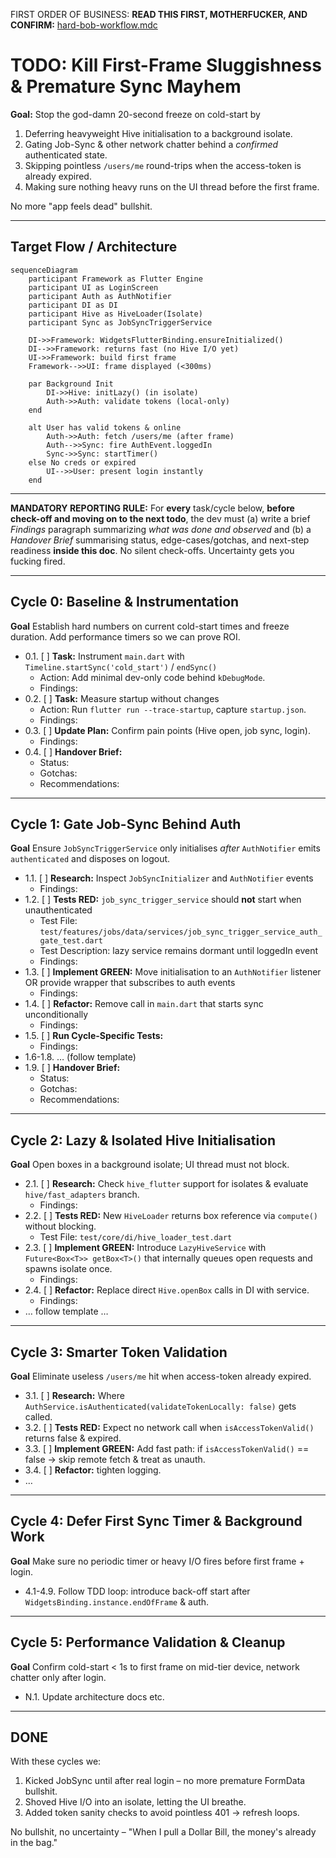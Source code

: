 FIRST ORDER OF BUSINESS:
**READ THIS FIRST, MOTHERFUCKER, AND CONFIRM:** [hard-bob-workflow.mdc](../../../.cursor/rules/hard-bob-workflow.mdc)

# TODO: Kill First-Frame Sluggishness & Premature Sync Mayhem

**Goal:** Stop the god-damn 20-second freeze on cold-start by
1. Deferring heavyweight Hive initialisation to a background isolate.
2. Gating Job-Sync & other network chatter behind a *confirmed* authenticated state.
3. Skipping pointless `/users/me` round-trips when the access-token is already expired.
4. Making sure nothing heavy runs on the UI thread before the first frame.

No more "app feels dead" bullshit.

---

## Target Flow / Architecture

```mermaid
sequenceDiagram
    participant Framework as Flutter Engine
    participant UI as LoginScreen
    participant Auth as AuthNotifier
    participant DI as DI
    participant Hive as HiveLoader(Isolate)
    participant Sync as JobSyncTriggerService

    DI->>Framework: WidgetsFlutterBinding.ensureInitialized()
    DI-->>Framework: returns fast (no Hive I/O yet)
    UI->>Framework: build first frame
    Framework-->>UI: frame displayed (<300ms)

    par Background Init
        DI->>Hive: initLazy() (in isolate)
        Auth->>Auth: validate tokens (local-only)
    end

    alt User has valid tokens & online
        Auth->>Auth: fetch /users/me (after frame)
        Auth-->>Sync: fire AuthEvent.loggedIn
        Sync->>Sync: startTimer()
    else No creds or expired
        UI-->>User: present login instantly
    end
```

---

**MANDATORY REPORTING RULE:** For **every** task/cycle below, **before check-off and moving on to the next todo**, the dev must (a) write a brief *Findings* paragraph summarizing *what was done and observed* and (b) a *Handover Brief* summarising status, edge-cases/gotchas, and next-step readiness **inside this doc**. No silent check-offs. Uncertainty gets you fucking fired.

---

## Cycle 0: Baseline & Instrumentation

**Goal** Establish hard numbers on current cold-start times and freeze duration. Add performance timers so we can prove ROI.

* 0.1. [ ] **Task:** Instrument `main.dart` with `Timeline.startSync('cold_start')` / `endSync()`
    * Action: Add minimal dev-only code behind `kDebugMode`.
    * Findings:
* 0.2. [ ] **Task:** Measure startup without changes
    * Action: Run `flutter run --trace-startup`, capture `startup.json`.
    * Findings:
* 0.3. [ ] **Update Plan:** Confirm pain points (Hive open, job sync, login).
    * Findings:
* 0.4. [ ] **Handover Brief:**
    * Status:
    * Gotchas:
    * Recommendations:

---

## Cycle 1: Gate Job-Sync Behind Auth

**Goal** Ensure `JobSyncTriggerService` only initialises *after* `AuthNotifier` emits `authenticated` and disposes on logout.

* 1.1. [ ] **Research:** Inspect `JobSyncInitializer` and `AuthNotifier` events
    * Findings:
* 1.2. [ ] **Tests RED:** `job_sync_trigger_service` should **not** start when unauthenticated
    * Test File: `test/features/jobs/data/services/job_sync_trigger_service_auth_gate_test.dart`
    * Test Description: lazy service remains dormant until loggedIn event
    * Findings:
* 1.3. [ ] **Implement GREEN:** Move initialisation to an `AuthNotifier` listener OR provide wrapper that subscribes to auth events
    * Findings:
* 1.4. [ ] **Refactor:** Remove call in `main.dart` that starts sync unconditionally
    * Findings:
* 1.5. [ ] **Run Cycle-Specific Tests:**
    * Findings:
* 1.6-1.8. … (follow template)
* 1.9. [ ] **Handover Brief:**
    * Status:
    * Gotchas:
    * Recommendations:

---

## Cycle 2: Lazy & Isolated Hive Initialisation

**Goal** Open boxes in a background isolate; UI thread must not block.

* 2.1. [ ] **Research:** Check `hive_flutter` support for isolates & evaluate `hive/fast_adapters` branch.
    * Findings:
* 2.2. [ ] **Tests RED:** New `HiveLoader` returns box reference via `compute()` without blocking.
    * Test File: `test/core/di/hive_loader_test.dart`
* 2.3. [ ] **Implement GREEN:** Introduce `LazyHiveService` with `Future<Box<T>> getBox<T>()` that internally queues open requests and spawns isolate once.
    * Findings:
* 2.4. [ ] **Refactor:** Replace direct `Hive.openBox` calls in DI with service.
    * Findings:
* … follow template …

---

## Cycle 3: Smarter Token Validation

**Goal** Eliminate useless `/users/me` hit when access-token already expired.

* 3.1. [ ] **Research:** Where `AuthService.isAuthenticated(validateTokenLocally: false)` gets called.
* 3.2. [ ] **Tests RED:** Expect no network call when `isAccessTokenValid()` returns false & expired.
* 3.3. [ ] **Implement GREEN:** Add fast path: if `isAccessTokenValid()` == false → skip remote fetch & treat as unauth.
* 3.4. [ ] **Refactor:** tighten logging.
* …

---

## Cycle 4: Defer First Sync Timer & Background Work

**Goal** Make sure no periodic timer or heavy I/O fires before first frame + login.

* 4.1-4.9. Follow TDD loop: introduce back-off start after `WidgetsBinding.instance.endOfFrame` & auth.

---

## Cycle 5: Performance Validation & Cleanup

**Goal** Confirm cold-start < 1s to first frame on mid-tier device, network chatter only after login.

* N.1. Update architecture docs etc.

---

## DONE

With these cycles we:
1. Kicked JobSync until after real login – no more premature FormData bullshit.
2. Shoved Hive I/O into an isolate, letting the UI breathe.
3. Added token sanity checks to avoid pointless 401 → refresh loops.

No bullshit, no uncertainty – "When I pull a Dollar Bill, the money's already in the bag." 